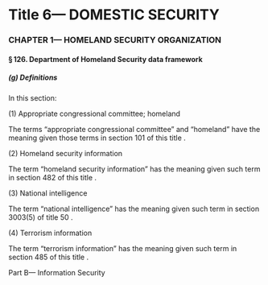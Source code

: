 
# Title 6— DOMESTIC SECURITY
### CHAPTER 1— HOMELAND SECURITY ORGANIZATION
#### § 126. Department of Homeland Security data framework
##### (g) Definitions

In this section:

(1) Appropriate congressional committee; homeland

The terms “appropriate congressional committee” and “homeland” have the meaning given those terms in section 101 of this title .

(2) Homeland security information

The term “homeland security information” has the meaning given such term in section 482 of this title .

(3) National intelligence

The term “national intelligence” has the meaning given such term in section 3003(5) of title 50 .

(4) Terrorism information

The term “terrorism information” has the meaning given such term in section 485 of this title .

Part B— Information Security
